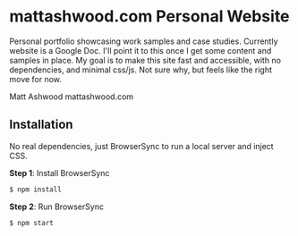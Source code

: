 # mattashwood.com Personal Website

Personal portfolio showcasing work samples and case studies. Currently website is a Google Doc. I'll point it to this once I get some content and samples in place. My goal is to make this site fast and accessible, with no dependencies, and minimal css/js. Not sure why, but feels like the right move for now.

Matt Ashwood
mattashwood.com

## Installation

No real dependencies, just BrowserSync to run a local server and inject CSS.

**Step 1**: Install BrowserSync
```bash
$ npm install
```

**Step 2**: Run BrowserSync
```bash
$ npm start
```
